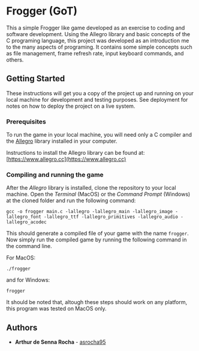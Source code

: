 # Frogger (GoT)

This a simple Frogger like game developed as an exercise to coding and software development.
Using the Allegro library and basic concepts of the C programing language, 
this project was developed as an introduction me to the many aspects of programing. 
It contains some simple concepts such as file management, frame refresh rate, input keyboard commands, and others.

## Getting Started

These instructions will get you a copy of the project up and running on your local machine for development and testing purposes. See deployment for notes on how to deploy the project on a live system.

### Prerequisites

To run the game in your local machine, you will need only a C compiler and the [Allegro](https://www.allegro.cc) 
library installed in your computer.

Instructions to install the Allegro library can be found at: [https://www.allegro.cc](https://www.allegro.cc) 

### Compiling and running the game

After the *Allegro* library is installed, clone the repository to your local machine. Open the *Terminal* (MacOS)
or the *Command Prompt* (Windows) at the cloned folder and run the following command:

```
gcc -o frogger main.c -lallegro -lallegro_main -lallegro_image -lallegro_font -lallegro_ttf -lallegro_primitives -lallegro_audio -lallegro_acodec
```

This should generate a compiled file of your game with the name ``frogger``.
Now simply run the compiled game by running the following command in the command line.

For MacOS:
```
./frogger
```

and for Windows:
```
frogger
```

It should be noted that, altough these steps should work on any platform, this program was tested on MacOS only.


## Authors

* **Arthur de Senna Rocha** - [asrocha95](https://github.com/asrocha95)
